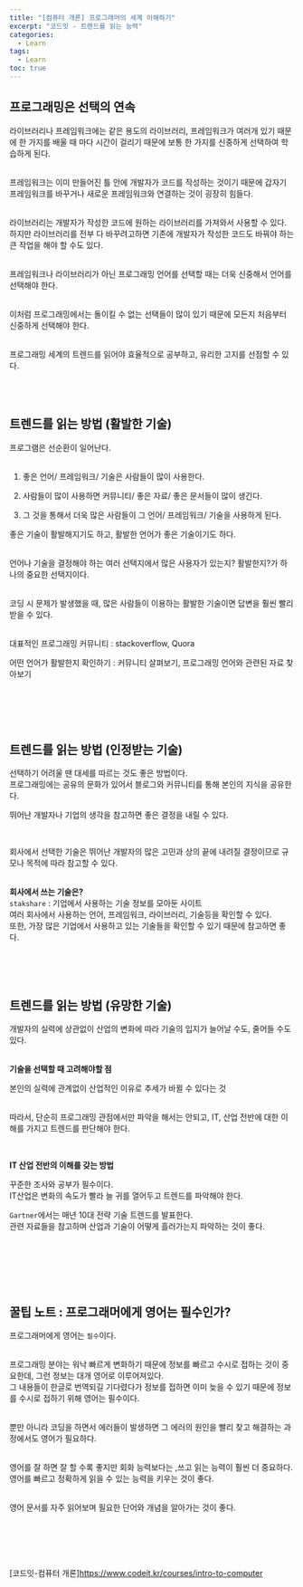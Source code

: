 ```yaml
---
title: "[컴퓨터 개론] 프로그래머의 세계 이해하기"
excerpt: "코드잇 - 트렌드를 읽는 능력"
categories: 
  - Learn
tags: 
  - Learn
toc: true
---
```



## 프로그래밍은 선택의 연속

라이브러리나 프레임워크에는 같은 용도의 라이브러리, 프레임워크가 여러개 있기 때문에 한 가지를 배울 때 마다 시간이 걸리기 때문에 보통 한 가지를 신중하게 선택하여 학습하게 된다.<br>
<br>

프레임워크는 이미 만들어진 틀 안에 개발자가 코드를 작성하는 것이기 때문에 갑자기 프레임워크를 바꾸거나 새로운 프레임워크와 연결하는 것이 굉장히 힘들다.<br>
<br>

라이브러리는 개발자가 작성한 코드에 원하는 라이브러리를 가져와서 사용할 수 있다. 하지만 라이브러리를 전부 다 바꾸려고하면 기존에 개발자가 작성한 코드도 바꿔야 하는 큰 작업을 해야 할 수도 있다.<br>
<br>

프레임워크나 라이브러리가 아닌 프로그래밍 언어를 선택할 때는 더욱 신중해서 언어를 선택해야 한다.<br>
<br>

이처럼 프로그래밍에서는 돌이킬 수 없는 선택들이 많이 있기 때문에 모든지 처음부터 신중하게 선택해야 한다.<br>
<br>

프로그래밍 세계의 트렌드를 읽어야 효율적으로 공부하고, 유리한 고지를 선점할 수 있다.<br>


<br><br>

## 트렌드를 읽는 방법 (활발한 기술)

프로그램은 선순환이 일어난다.<br><br>
1. 좋은 언어/ 프레임워크/ 기술은 사람들이 많이 사용한다.

2. 사람들이 많이 사용하면 커뮤니티/ 좋은 자료/ 좋은 문서들이 많이 생긴다.

3. 그 것을 통해서 더욱 많은 사람들이 그 언어/ 프레임워크/ 기술을 사용하게 된다.<br>

좋은 기술이 활발해지기도 하고, 활발한 언어가 좋은 기술이기도 하다.<br>
<br>

언어나 기술을 결정해야 하는 여러 선택지에서 많은 사용자가 있는지? 활발한지?가 하나의 중요한 선택지이다.<br>
<br>

코딩 시 문제가 발생했을 때, 많은 사람들이 이용하는 활발한 기술이면 답변을 훨씬 빨리 받을 수 있다.<br>
<br>

대표적인 프로그래밍 커뮤니티 : stackoverflow, Quora
<br>

어떤 언어가 활발한지 확인하기 : 커뮤니티 살펴보기, 프로그래밍 언어와 관련된 자료 찾아보기

<br>


<br><br>

## 트렌드를 읽는 방법 (인정받는 기술)

선택하기 어려울 땐 대세를 따르는 것도 좋은 방법이다.<br>
프로그래밍에는 공유의 문화가 있어서 블로그와 커뮤니티를 통해 본인의 지식을 공유한다.<br>

뛰어난 개발자나 기업의 생각을 참고하면 좋은 결정을 내릴 수 있다.<br>

<br>

회사에서 선택한 기술은 뛰어난 개발자의 많은 고민과 상의 끝에 내려질 결정이므로 규모나 목적에 따라 참고할 수 있다.<br>
<br>

**회사에서 쓰는 기술은?**<br>
`stakshare` : 기업에서 사용하는 기술 정보를 모아둔 사이트<br>
여러 회사에서 사용하는 언어, 프레임워크, 라이브러리, 기술등을 확인할 수 있다.<br>
또한, 가장 많은 기업에서 사용하고 있는 기술들을 확인할 수 있기 때문에 참고하면 좋다.<br>
<br>



<br><br>

## 트렌드를 읽는 방법 (유망한 기술)

개발자의 실력에 상관없이 산업의 변화에 따라 기술의 입지가 늘어날 수도, 줄어들 수도 있다.<br>
<br>

**기술을 선택할 때 고려해야할 점**

본인의 실력에 관계없이 산업적인 이유로 추세가 바뀔 수 있다는 것<br>
<br>

따라서, 단순히 프로그래밍 관점에서만 파악을 해서는 안되고, IT, 산업 전반에 대한 이해를 가지고 트렌드를 판단해야 한다.<br>

<br>

**IT 산업 전반의 이해를 갖는 방법**

꾸준한 조사와 공부가 필수이다.<br>
IT산업은 변화의 속도가 빨라 늘 귀를 열어두고 트렌드를 파악해야 한다.<br>

`Gartner`에서는 매년 10대 전략 기술 트렌드를 발표한다.<br>
관련 자료들을 참고하며 산업과 기술이 어떻게 흘러가는지 파악하는 것이 좋다.<br>



<br><br>


<br><br>

## 꿀팁 노트 : 프로그래머에게 영어는 필수인가?

프로그래머에게 영어는 `필수`이다.<br>
<br>

프로그래밍 분야는 워낙 빠르게 변화하기 때문에 정보를 빠르고 수시로 접하는 것이 중요한데, 그런 정보는 대개 영어로 이루어져있다.<br>
그 내용들이 한글로 번역되길 기다렸다가 정보를 접하면 이미 늦을 수 있기 때문에 정보를 수시로 접하기 위해 영어는 필수이다.<br>
<br>

뿐만 아니라 코딩을 하면서 에러들이 발생하면 그 에러의 원인을 빨리 찾고 해결하는 과정에서도 영어가 필요하다.<br><br>

영어를 잘 하면 잘 할 수록 좋지만 회화 능력보다는 ,쓰고 읽는 능력이 훨씬 더 중요하다.<br>
영어를 빠르고 정확하게 읽을 수 있는 능력을 키우는 것이 좋다.<br>
<br>

영어 문서를 자주 읽어보며 필요한 단어와 개념을 알아가는 것이 좋다.<br>
<br>



<br>
<br><br>


[코드잇-컴퓨터 개론]<https://www.codeit.kr/courses/intro-to-computer>